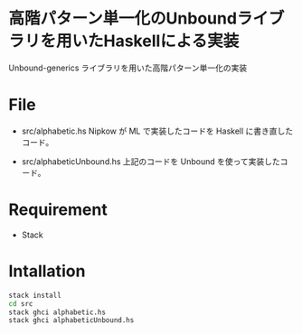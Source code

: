 # 高階パターン単一化のUnboundライブラリを用いたHaskellによる実装

Unbound-generics ライブラリを用いた高階パターン単一化の実装

# File
* src/alphabetic.hs
Nipkow が ML で実装したコードを Haskell に書き直したコード。

* src/alphabeticUnbound.hs
上記のコードを Unbound を使って実装したコード。

# Requirement
* Stack

# Intallation
```bash
stack install
cd src
stack ghci alphabetic.hs
stack ghci alphabeticUnbound.hs
```
